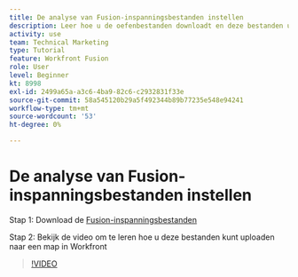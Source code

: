 ```yaml
---
title: De analyse van Fusion-inspanningsbestanden instellen
description: Leer hoe u de oefenbestanden downloadt en deze bestanden uploadt naar een map in Workfront, in [!DNL Adobe Workfront Fusion].
activity: use
team: Technical Marketing
type: Tutorial
feature: Workfront Fusion
role: User
level: Beginner
kt: 8998
exl-id: 2499a65a-a3c6-4ba9-82c6-c2932831f33e
source-git-commit: 58a545120b29a5f492344b89b77235e548e94241
workflow-type: tm+mt
source-wordcount: '53'
ht-degree: 0%

---
```


# De analyse van Fusion-inspanningsbestanden instellen

Stap 1: Download de [Fusion-inspanningsbestanden](/help/assets/fusion-exercise-files.zip)

Stap 2: Bekijk de video om te leren hoe u deze bestanden kunt uploaden naar een map in Workfront

>[!VIDEO](https://video.tv.adobe.com/v/335258/?quality=12)
